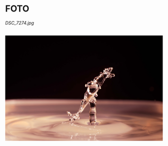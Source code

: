 # FOTO
###### DSC_7274.jpg
![alt text](https://github.com/kocevjak/qappka/blob/main/foto/DSC_7274.jpg?raw=true)